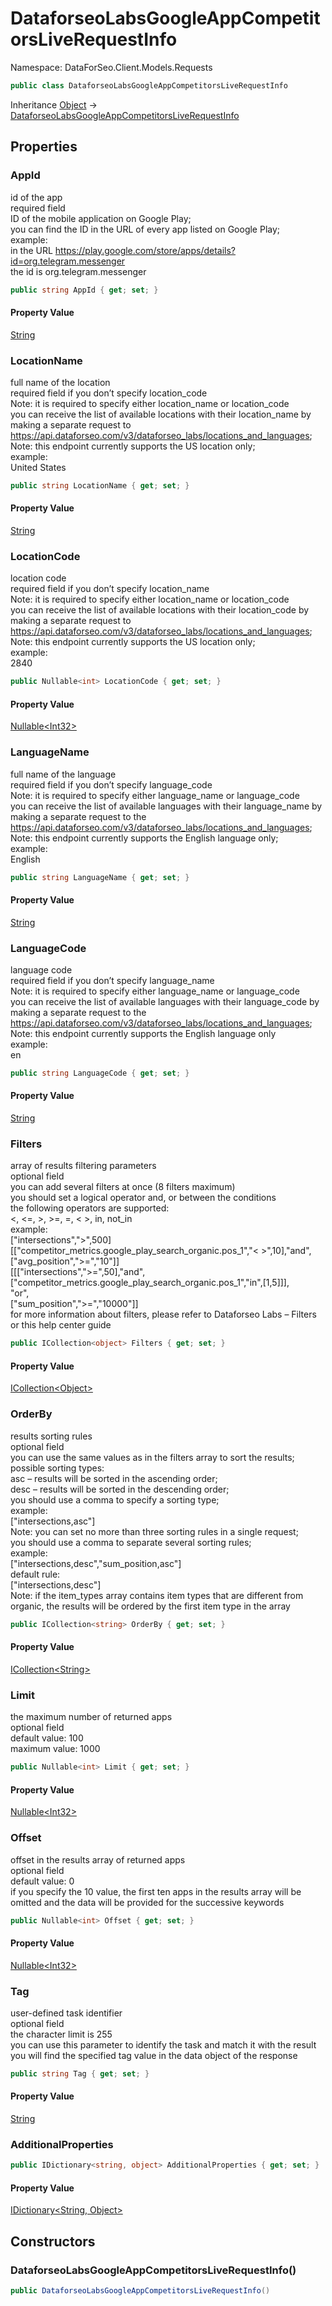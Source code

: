 # DataforseoLabsGoogleAppCompetitorsLiveRequestInfo

Namespace: DataForSeo.Client.Models.Requests

```csharp
public class DataforseoLabsGoogleAppCompetitorsLiveRequestInfo
```

Inheritance [Object](https://docs.microsoft.com/en-us/dotnet/api/system.object) → [DataforseoLabsGoogleAppCompetitorsLiveRequestInfo](./dataforseo.client.models.requests.dataforseolabsgoogleappcompetitorsliverequestinfo.md)

## Properties

### **AppId**

id of the app
 <br>required field
 <br>ID of the mobile application on Google Play;
 <br>you can find the ID in the URL of every app listed on Google Play;
 <br>example:
 <br>in the URL https://play.google.com/store/apps/details?id=org.telegram.messenger
 <br>the id is org.telegram.messenger

```csharp
public string AppId { get; set; }
```

#### Property Value

[String](https://docs.microsoft.com/en-us/dotnet/api/system.string)<br>

### **LocationName**

full name of the location
 <br>required field if you don’t specify location_code
 <br>Note: it is required to specify either location_name or location_code
 <br>you can receive the list of available locations with their location_name by making a separate request to
 <br>https://api.dataforseo.com/v3/dataforseo_labs/locations_and_languages;
 <br>Note: this endpoint currently supports the US location only;
 <br>example:
 <br>United States

```csharp
public string LocationName { get; set; }
```

#### Property Value

[String](https://docs.microsoft.com/en-us/dotnet/api/system.string)<br>

### **LocationCode**

location code
 <br>required field if you don’t specify location_name
 <br>Note: it is required to specify either location_name or location_code
 <br>you can receive the list of available locations with their location_code by making a separate request to
 <br>https://api.dataforseo.com/v3/dataforseo_labs/locations_and_languages;
 <br>Note: this endpoint currently supports the US location only;
 <br>example:
 <br>2840

```csharp
public Nullable<int> LocationCode { get; set; }
```

#### Property Value

[Nullable&lt;Int32&gt;](https://docs.microsoft.com/en-us/dotnet/api/system.nullable-1)<br>

### **LanguageName**

full name of the language
 <br>required field if you don’t specify language_code
 <br>Note: it is required to specify either language_name or language_code
 <br>you can receive the list of available languages with their language_name by making a separate request to the
 <br>https://api.dataforseo.com/v3/dataforseo_labs/locations_and_languages;
 <br>Note: this endpoint currently supports the English language only;
 <br>example:
 <br>English

```csharp
public string LanguageName { get; set; }
```

#### Property Value

[String](https://docs.microsoft.com/en-us/dotnet/api/system.string)<br>

### **LanguageCode**

language code
 <br>required field if you don’t specify language_name
 <br>Note: it is required to specify either language_name or language_code
 <br>you can receive the list of available languages with their language_code by making a separate request to the
 <br>https://api.dataforseo.com/v3/dataforseo_labs/locations_and_languages;
 <br>Note: this endpoint currently supports the English language only
 <br>example:
 <br>en

```csharp
public string LanguageCode { get; set; }
```

#### Property Value

[String](https://docs.microsoft.com/en-us/dotnet/api/system.string)<br>

### **Filters**

array of results filtering parameters
 <br>optional field
 <br>you can add several filters at once (8 filters maximum)
 <br>you should set a logical operator and, or between the conditions
 <br>the following operators are supported:
 <br>&lt;, &lt;=, &gt;, &gt;=, =, &lt; &gt;, in, not_in
 <br>example:
 <br>["intersections","&gt;",500]
 <br>[["competitor_metrics.google_play_search_organic.pos_1","&lt; &gt;",10],"and",["avg_position","&gt;=","10"]]
 <br>[[["intersections","&gt;=",50],"and",["competitor_metrics.google_play_search_organic.pos_1","in",[1,5]]],
 <br>"or",
 <br>["sum_position","&gt;=","10000"]]
 <br>for more information about filters, please refer to Dataforseo Labs – Filters or this help center guide

```csharp
public ICollection<object> Filters { get; set; }
```

#### Property Value

[ICollection&lt;Object&gt;](https://docs.microsoft.com/en-us/dotnet/api/system.collections.generic.icollection-1)<br>

### **OrderBy**

results sorting rules
 <br>optional field
 <br>you can use the same values as in the filters array to sort the results;
 <br>possible sorting types:
 <br>asc – results will be sorted in the ascending order;
 <br>desc – results will be sorted in the descending order;
 <br>you should use a comma to specify a sorting type;
 <br>example:
 <br>["intersections,asc"]
 <br>Note: you can set no more than three sorting rules in a single request;
 <br>you should use a comma to separate several sorting rules;
 <br>example:
 <br>["intersections,desc","sum_position,asc"]
 <br>default rule:
 <br>["intersections,desc"]
 <br>Note: if the item_types array contains item types that are different from organic, the results will be ordered by the first item type in the array

```csharp
public ICollection<string> OrderBy { get; set; }
```

#### Property Value

[ICollection&lt;String&gt;](https://docs.microsoft.com/en-us/dotnet/api/system.collections.generic.icollection-1)<br>

### **Limit**

the maximum number of returned apps
 <br>optional field
 <br>default value: 100
 <br>maximum value: 1000

```csharp
public Nullable<int> Limit { get; set; }
```

#### Property Value

[Nullable&lt;Int32&gt;](https://docs.microsoft.com/en-us/dotnet/api/system.nullable-1)<br>

### **Offset**

offset in the results array of returned apps
 <br>optional field
 <br>default value: 0
 <br>if you specify the 10 value, the first ten apps in the results array will be omitted and the data will be provided for the successive keywords

```csharp
public Nullable<int> Offset { get; set; }
```

#### Property Value

[Nullable&lt;Int32&gt;](https://docs.microsoft.com/en-us/dotnet/api/system.nullable-1)<br>

### **Tag**

user-defined task identifier
 <br>optional field
 <br>the character limit is 255
 <br>you can use this parameter to identify the task and match it with the result
 <br>you will find the specified tag value in the data object of the response

```csharp
public string Tag { get; set; }
```

#### Property Value

[String](https://docs.microsoft.com/en-us/dotnet/api/system.string)<br>

### **AdditionalProperties**

```csharp
public IDictionary<string, object> AdditionalProperties { get; set; }
```

#### Property Value

[IDictionary&lt;String, Object&gt;](https://docs.microsoft.com/en-us/dotnet/api/system.collections.generic.idictionary-2)<br>

## Constructors

### **DataforseoLabsGoogleAppCompetitorsLiveRequestInfo()**

```csharp
public DataforseoLabsGoogleAppCompetitorsLiveRequestInfo()
```
